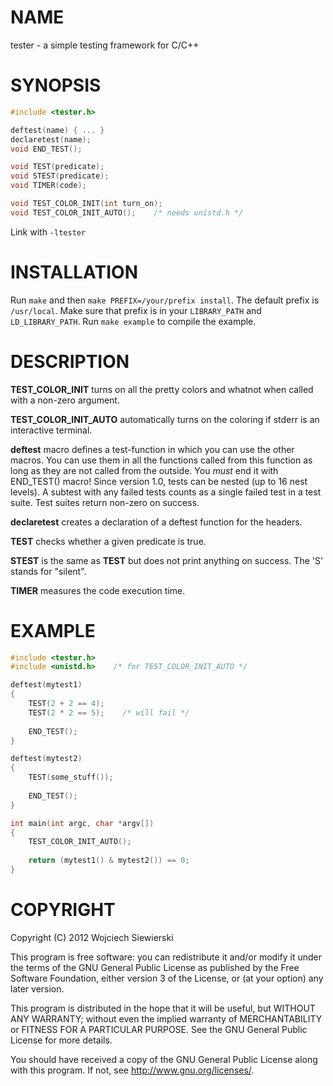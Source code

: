 NAME
====

tester - a simple testing framework for C/C++

SYNOPSIS
========

```C
#include <tester.h>

deftest(name) { ... }
declaretest(name);
void END_TEST();

void TEST(predicate);
void STEST(predicate);
void TIMER(code);

void TEST_COLOR_INIT(int turn_on);
void TEST_COLOR_INIT_AUTO();    /* needs unistd.h */
```

Link with `-ltester`

INSTALLATION
============

Run `make` and then `make PREFIX=/your/prefix install`. The default prefix is `/usr/local`. Make sure that prefix is in your `LIBRARY_PATH` and `LD_LIBRARY_PATH`. Run `make example` to compile the example.

DESCRIPTION
===========

**TEST_COLOR_INIT** turns on all the pretty colors and whatnot when called with a non-zero argument.

**TEST_COLOR_INIT_AUTO** automatically turns on the coloring if stderr is an interactive terminal.

**deftest** macro defines a test-function in which you can use the other macros. You can use them in all the functions called from this function as long as they are not called from the outside. You *must* end it with END_TEST() macro! Since version 1.0, tests can be nested (up to 16 nest levels). A subtest with any failed tests counts as a single failed test in a test suite. Test suites return non-zero on success.

**declaretest** creates a declaration of a deftest function for the headers.

**TEST** checks whether a given predicate is true.

**STEST** is the same as **TEST** but does not print anything on success. The 'S' stands for "silent".

**TIMER** measures the code execution time.

EXAMPLE
=======

```C
#include <tester.h>
#include <unistd.h>    /* for TEST_COLOR_INIT_AUTO */

deftest(mytest1)
{
    TEST(2 + 2 == 4);
    TEST(2 * 2 == 5);    /* will fail */
    
    END_TEST();
}

deftest(mytest2)
{
    TEST(some_stuff());
    
    END_TEST();
}

int main(int argc, char *argv[])
{
    TEST_COLOR_INIT_AUTO();
    
    return (mytest1() & mytest2()) == 0;
}
```

COPYRIGHT
=========

Copyright (C) 2012  Wojciech Siewierski

This program is free software: you can redistribute it and/or modify
it under the terms of the GNU General Public License as published by
the Free Software Foundation, either version 3 of the License, or
(at your option) any later version.

This program is distributed in the hope that it will be useful,
but WITHOUT ANY WARRANTY; without even the implied warranty of
MERCHANTABILITY or FITNESS FOR A PARTICULAR PURPOSE.  See the
GNU General Public License for more details.

You should have received a copy of the GNU General Public License
along with this program.  If not, see <http://www.gnu.org/licenses/>.
